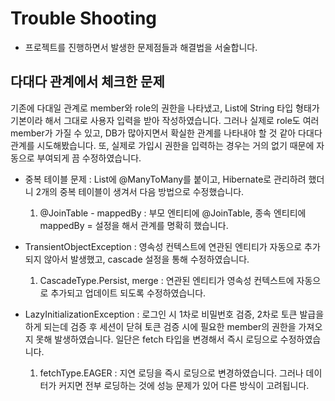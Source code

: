 # Trouble Shooting
- 프로젝트를 진행하면서 발생한 문제점들과 해결법을 서술합니다.

## 다대다 관계에서 체크한 문제
기존에 다대일 관계로 member와 role의 권한을 나타냈고, List에 String 타입 형태가 기본이라 해서 
그대로 사용자 입력을 받아 작성하였습니다. 그러나 실제로 role도 여러 member가 가질 수 있고, DB가 많아지면서 확실한
관계를 나타내야 할 것 같아 다대다 관계를 시도해봤습니다. 또, 실제로 가입시 권한을 입력하는 경우는 거의 없기 때문에 
자동으로 부여되게 끔 수정하였습니다. 

- 중복 테이블 문제 : List에 @ManyToMany를 붙이고, Hibernate로 관리하려 했더니 2개의 중복 테이블이 생겨서 
다음 방법으로 수정했습니다.
 
  1. @JoinTable - mappedBy : 부모 엔티티에 @JoinTable, 종속 엔티티에 mappedBy = 설정을 해서 관계를 명확히 했습니다.
  

- TransientObjectException : 영속성 컨텍스트에 연관된 엔티티가 자동으로 추가 되지 않아서 발생했고, cascade 설정을 통해
수정하였습니다.

  1. CascadeType.Persist, merge : 연관된 엔티티가 영속성 컨텍스트에 자동으로 추가되고 업데이트 되도록 수정하였습니다.


- LazyInitializationException : 로그인 시 1차로 비밀번호 검증, 2차로 토큰 발급을 하게 되는데 검증 후 세션이 닫혀
토큰 검증 시에 필요한 member의 권한을 가져오지 못해 발생하였습니다. 일단은 fetch 타입을 변경해서 즉시 로딩으로 수정하였습니다. 

  1. fetchType.EAGER : 지연 로딩을 즉시 로딩으로 변경하였습니다. 그러나 데이터가 커지면 전부 로딩하는 것에 성능 문제가 있어
다른 방식이 고려됩니다.